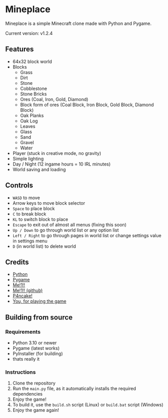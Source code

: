 # Mineplace

Mineplace is a simple Minecraft clone made with Python and Pygame.

Current version: v1.2.4

## Features

- 64x32 block world
- Blocks
    - Grass
    - Dirt
    - Stone
    - Cobblestone
    - Stone Bricks
    - Ores (Coal, Iron, Gold, Diamond)
    - Block form of ores (Coal Block, Iron Block, Gold Block, Diamond Block)
    - Oak Planks
    - Oak Log
    - Leaves
    - Glass
    - Sand
    - Gravel
    - Water
- Player (stuck in creative mode, no gravity)
- Simple lighting
- Day / Night (12 ingame hours = 10 IRL minutes)
- World saving and loading

## Controls

- `WASD` to move
- Arrow keys to move block selector
- `Space` to place block
- `C` to break block
- `KL` to switch block to place
- `Escape` to exit out of almost all menus (fixing this soon)
- `Up / Down` to go through world list or any option list
- `Left / Right` to go through pages in world list or change settings value in settings menu
- `D` (in world list) to delete world

## Credits

- [Python](https://www.python.org/)
- [Pygame](https://www.pygame.org/)
- [Me!1!!](https://youtube.com/@MutasimosDoesProgramming)
- [Me!1!! (github)](https://github.com/Muhtasim-Rasheed)
- [P4ncake!](https://modrinth.com/user/P4ncake)
- [You, for playing the game](https://www.youtube.com/watch?v=dQw4w9WgXcQ)

## Building from source

### Requirements

- Python 3.10 or newer
- Pygame (latest works)
- PyInstaller (for building)
- thats really it

### Instructions

1. Clone the repository
2. Run the `main.py` file, as it automatically installs the required dependencies
3. Enjoy the game!
4. To build it, use the `build.sh` script (Linux) or `build.bat` script (Windows)
5. Enjoy the game again!
